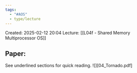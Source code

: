 ```yaml
---
tags:
  - "#AOS"
  - type/lecture
---
```

Created: 2025-02-12 20:04
Lecture: [[L04f - Shared Memory Multiprocessor OS]]


## Paper:
See underlined sections for quick reading.
![][04_Tornado.pdf]